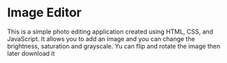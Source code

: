 # Image Editor

This is a simple photo editing application created using HTML, CSS, and JavaScript. It allows you to add an image and you can change the brightness, saturation and grayscale. Yu can flip and rotate the image then later download it 